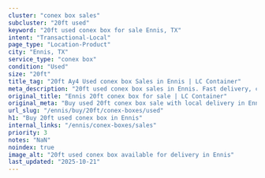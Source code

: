 ```yaml
---
cluster: "conex box sales"
subcluster: "20ft used"
keyword: "20ft used conex box for sale Ennis, TX"
intent: "Transactional-Local"
page_type: "Location-Product"
city: "Ennis, TX"
service_type: "conex box"
condition: "Used"
size: "20ft"
title_tag: "20ft Ay4 Used conex box Sales in Ennis | LC Container"
meta_description: "20ft used conex box sales in Ennis. Fast delivery, competitive pricing. Serving conex boxes area. Quote ID: D2W. Call (214) 524-4168 for your free quote today."
original_title: "Ennis 20ft conex box for sale | LC Container"
original_meta: "Buy used 20ft conex box sale with local delivery in Ennis, TX. LC Container — local Since 2003. Request a fast quote today."
url_slug: "/ennis/buy/20ft/conex-boxes/used"
h1: "Buy 20ft used conex box in Ennis"
internal_links: "/ennis/conex-boxes/sales"
priority: 3
notes: "NaN"
noindex: true
image_alt: "20ft used conex box available for delivery in Ennis"
last_updated: "2025-10-21"
---
```


<!-- TODO: Add unique city/inventory copy, images, and internal links here. -->
